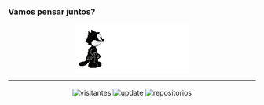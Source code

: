 ### Vamos pensar juntos?

<p align="center">
   <img 
        align = "center" 
        src   = "/figs/gato-felix.gif"
   >
</p>

---

<p align = "center">
  <img 
       align = "center" 
       alt   = "visitantes" 
       src   = "https://badges.pufler.dev/visits/icaro-freire/icaro-freire"
  >
  <img 
        align = "center" 
        alt   = "update" 
        src   = "https://badges.pufler.dev/updated/icaro-freire/icaro-freire"
  > 
  <img 
       align = "center" 
       alt   = "repositorios" 
       src   = "https://badges.pufler.dev/repos/icaro-freire"
  >
</p>

<!--
**icaro-freire/icaro-freire** is a ✨ _special_ ✨ repository because its `README.md` (this file) appears on your GitHub profile.

Here are some ideas to get you started:

- 🔭 I’m currently working on ...
- 🌱 I’m currently learning ...
- 👯 I’m looking to collaborate on ...
- 🤔 I’m looking for help with ...
- 💬 Ask me about ...
- 📫 How to reach me: ...
- 😄 Pronouns: ...
- ⚡ Fun fact: ...
-->
